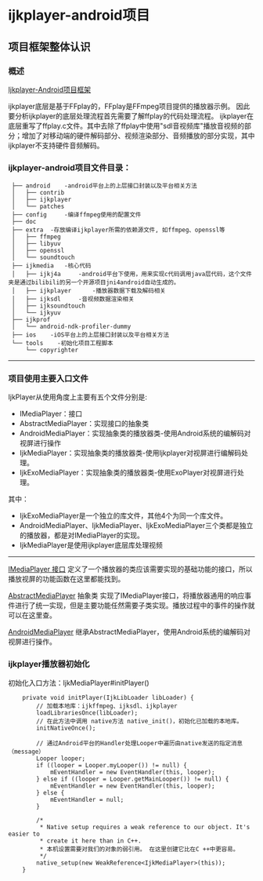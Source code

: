 
# ijkplayer-android项目

## 项目框架整体认识

### 概述
[Ijkplayer-Android项目框架](https://blog.csdn.net/weixin_39799839/article/details/79186034?utm_medium=distribute.pc_relevant.none-task-blog-BlogCommendFromMachineLearnPai2-1.pc_relevant_is_cache&depth_1-utm_source=distribute.pc_relevant.none-task-blog-BlogCommendFromMachineLearnPai2-1.pc_relevant_is_cache)

ijkplayer底层是基于FFplay的，FFplay是FFmpeg项目提供的播放器示例。
因此要分析ijkplayer的底层处理流程首先需要了解ffplay的代码处理流程。
ijkplayer在底层重写了ffplay.c文件。其中去除了ffplay中使用"sdl音视频库"播放音视频的部分；增加了对移动端的硬件解码部分、视频渲染部分、音频播放的部分实现，其中ijkplayer不支持硬件音频解码。

### ijkplayer-android项目文件目录：

```
 ├── android    -android平台上的上层接口封装以及平台相关方法
 │   ├── contrib
 │   ├── ijkplayer
 │   └── patches
 ├── config     -编译ffmpeg使用的配置文件
 ├── doc
 ├── extra  -存放编译ijkplayer所需的依赖源文件, 如ffmpeg、openssl等
 │   ├── ffmpeg
 │   ├── libyuv
 │   ├── openssl
 │   └── soundtouch
 ├── ijkmedia   -核心代码
 │   ├── ijkj4a     -android平台下使用，用来实现c代码调用java层代码，这个文件夹是通过bilibili的另一个开源项目jni4android自动生成的。
 │   ├── ijkplayer      -播放器数据下载及解码相关
 │   ├── ijksdl     -音视频数据渲染相关
 │   ├── ijksoundtouch
 │   └── ijkyuv
 ├── ijkprof
 │   └── android-ndk-profiler-dummy
 ├── ios    -iOS平台上的上层接口封装以及平台相关方法
 └── tools    -初始化项目工程脚本
     └── copyrighter
```

- - - - - - - - - - - - - - - - - - - - - - - - - -

### 项目使用主要入口文件

  IjkPlayer从使用角度上主要有五个文件分别是:
  
   
  - IMediaPlayer：接口
  - AbstractMediaPlayer：实现接口的抽象类
  - AndroidMediaPlayer：实现抽象类的播放器类-使用Android系统的编解码对视屏进行操作
  - IjkMediaPlayer：实现抽象类的播放器类-使用Ijkplayer对视屏进行编解码处理。
  - IjkExoMediaPlayer：实现抽象类的播放器类-使用ExoPlayer对视屏进行处理。
  
  其中：
  
  - IjkExoMediaPlayer是一个独立的库文件，其他4个为同一个库文件。
  - AndroidMediaPlayer、IjkMediaPlayer、IjkExoMediaPlayer三个类都是独立的播放器，都是对IMediaPlayer的实现。
  - IjkMediaPlayer是使用ijkplayer底层库处理视频
 
  
  - - - - - - - - - - - - - - - - - - - - - - - - - -
  
  [IMediaPlayer 接口](https://github.com/bilibili/ijkplayer/blob/master/android/ijkplayer/ijkplayer-java/src/main/java/tv/danmaku/ijk/media/player/IMediaPlayer.java)
  定义了一个播放器的类应该需要实现的基础功能的接口，所以播放视屏的功能函数在这里都能找到。
  
  [AbstractMediaPlayer](https://github.com/bilibili/ijkplayer/blob/master/android/ijkplayer/ijkplayer-java/src/main/java/tv/danmaku/ijk/media/player/AbstractMediaPlayer.java) 抽象类
  实现了IMediaPlayer接口，将播放器通用的响应事件进行了统一实现，但是主要功能任然需要子类实现。播放过程中的事件的操作就可以在这里查。
  
  [AndroidMediaPlayer](https://github.com/bilibili/ijkplayer/blob/master/android/ijkplayer/ijkplayer-java/src/main/java/tv/danmaku/ijk/media/player/AndroidMediaPlayer.java)
  继承AbstractMediaPlayer，使用Android系统的编解码对视屏进行操作。
  
 ### ijkplayer播放器初始化
 
 初始化入口方法：IjkMediaPlayer#initPlayer()

 ```
     private void initPlayer(IjkLibLoader libLoader) {
         // 加载本地库：ijkffmpeg、ijksdl、ijkplayer
         loadLibrariesOnce(libLoader);
         // 在此方法中调用 native方法 native_init()，初始化已加载的本地库。
         initNativeOnce();
         
         // 通过Android平台的Handler处理Looper中遍历由native发送的指定消息（message）
         Looper looper;
         if ((looper = Looper.myLooper()) != null) {
             mEventHandler = new EventHandler(this, looper);
         } else if ((looper = Looper.getMainLooper()) != null) {
             mEventHandler = new EventHandler(this, looper);
         } else {
             mEventHandler = null;
         }
 
         /*
          * Native setup requires a weak reference to our object. It's easier to
          * create it here than in C++.
          * 本机设置需要对我们的对象的弱引用。 在这里创建它比在C ++中更容易。
          */
         native_setup(new WeakReference<IjkMediaPlayer>(this));
     }
 ```
  
  